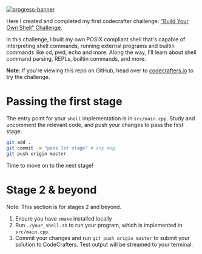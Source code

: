 [![progress-banner](https://backend.codecrafters.io/progress/shell/6242b4b0-02af-4dc3-8a01-b7980b2096fa)](https://app.codecrafters.io/users/codecrafters-bot?r=2qF)

Here I created and completed my first codecrafter challenge:
["Build Your Own Shell" Challenge](https://app.codecrafters.io/courses/shell/overview).

In this challenge, I built my own POSIX compliant shell that's capable of
interpreting shell commands, running external programs and builtin commands like
cd, pwd, echo and more. Along the way, I'll learn about shell command parsing,
REPLs, builtin commands, and more.

**Note**: If you're viewing this repo on GitHub, head over to
[codecrafters.io](https://codecrafters.io) to try the challenge.

# Passing the first stage

The entry point for your `shell` implementation is in `src/main.cpp`. Study and
uncomment the relevant code, and push your changes to pass the first stage:

```sh
git add .
git commit -m "pass 1st stage" # any msg
git push origin master
```

Time to move on to the next stage!

# Stage 2 & beyond

Note: This section is for stages 2 and beyond.

1. Ensure you have `cmake` installed locally
1. Run `./your_shell.sh` to run your program, which is implemented in
   `src/main.cpp`.
1. Commit your changes and run `git push origin master` to submit your solution
   to CodeCrafters. Test output will be streamed to your terminal.
